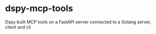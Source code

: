 # dspy-mcp-tools
Dspy built MCP tools on a FastAPI server connected to a Golang server, client and cli
